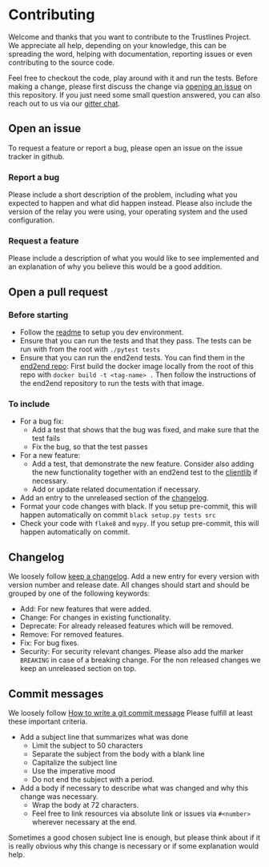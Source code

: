 # Contributing

Welcome and thanks that you want to contribute to the Trustlines Project.
We appreciate all help, depending on your knowledge, this can be
spreading the word, helping with documentation, reporting issues or even contributing to the source code.

Feel free to checkout the code, play around with it and run the tests.
Before making a change, please first discuss the change via [opening an issue](issues/new) on this
repository. If you just need some small question answered, you can also reach out to
us via our [gitter chat](https://gitter.im/trustlines/community).

## Open an issue
To request a feature or report a bug, please open an issue on the issue tracker in github.

### Report a bug

Please include a short description of the problem, including what you expected to happen and what did happen instead.
Please also include the version of the relay you were using, your operating system and the used configuration.

### Request a feature
Please include a description of what you would like to see implemented and an explanation of why you believe this would
 be a good addition.

## Open a pull request

### Before starting
- Follow the [readme](/README.rst) to setup you dev environment.
- Ensure that you can run the tests and that they pass. The tests can be run with from the root with
`./pytest tests`
- Ensure that you can run the end2end tests. You can find them in the
[end2end repo](https://github.com/trustlines-protocol/end2end):
  First build the docker image locally from the root of this repo with
  `docker build -t <tag-name> .`
  Then follow the instructions of the end2end repository to run the tests with that image.

### To include

- For a bug fix:
  - Add a test that shows that the bug was fixed, and make sure that the test fails
  - Fix the bug, so that the test passes
- For a new feature:
  - Add a test, that demonstrate the new feature. Consider also adding the new functionality
  together with an end2end test to the
    [clientlib](https://github.com/trustlines-protocol/clientlib) if necessary.
  - Add or update related documentation if necessary.
- Add an entry to the unreleased section of the [changelog](CHANGELOG.rst).
- Format your code changes with black. If you setup pre-commit, this will happen automatically on commit
  `black setup.py tests src`
- Check your code with `flake8` and `mypy`. If you setup pre-commit, this will happen automatically on commit.

## Changelog
We loosely follow [keep a changelog](https://keepachangelog.com/en/0.3.0/).
Add a new entry for every version with version number and release date.
All changes should start and should be grouped by one of the following keywords:
   - Add: For new features that were added.
   - Change: For changes in existing functionality.
   - Deprecate: For already released features which will be removed.
   - Remove: For removed features.
   - Fix: For bug fixes.
   - Security: For security relevant changes.
Please also add the marker `BREAKING` in case of a breaking change.
For the non released changes we keep an unreleased section on top.


## Commit messages
We loosely follow [How to write a git commit message](https://chris.beams.io/posts/git-commit/)
Please fulfill at least these important criteria.

- Add a subject line that summarizes what was done
  - Limit the subject to 50 characters
  - Separate the subject from the body with a blank line
  - Capitalize the subject line
  - Use the imperative mood
  - Do not end the subject with a period.
- Add a body if necessary to describe what was changed and why this change was necessary.
  - Wrap the body at 72 characters.
  - Feel free to link resources via absolute link or issues via `#<number>` wherever necessary
    at the end.

Sometimes a good chosen subject line is enough, but please think about if it is really obvious why this change is necessary
or if some explanation would help.
